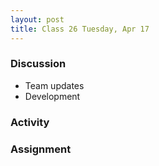 ```yaml
---
layout: post
title: Class 26 Tuesday, Apr 17
---
```


### Discussion

* Team updates
* Development

### Activity


### Assignment
